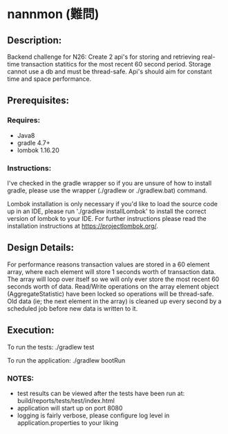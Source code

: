 # nannmon (難問)

## Description:

Backend challenge for N26: Create 2 api's for storing and retrieving real-time transaction statitics for the most recent 60 second period. Storage cannot use a db and must be thread-safe. Api's should aim for constant time and space performance.

## Prerequisites:

### Requires:
- Java8
- gradle 4.7+
- lombok 1.16.20

### Instructions:

I've checked in the gradle wrapper so if you are unsure of how to install gradle, please use the wrapper (./gradlew or ./gradlew.bat) command.

Lombok installation is only necessary if you'd like to load the source code up in an IDE, please run './gradlew installLombok' to install the correct version of lombok to your IDE. For further instructions please read the installation instructions at https://projectlombok.org/.

## Design Details:

For performance reasons transaction values are stored in a 60 element array, where each element will store 1 seconds worth of transaction data. The array will loop over itself so we will only ever store the most recent 60 seconds worth of data.  Read/Write operations on the array element object (AggregateStatistic) have been locked so operations will be thread-safe. Old data (ie; the next element in the array) is cleaned up every second by a scheduled job before new data is written to it. 

## Execution:

To run the tests:
./gradlew test

To run the application:
./gradlew bootRun

### NOTES: 
- test results can be viewed after the tests have been run at: build/reports/tests/test/index.html
- application will start up on port 8080
- logging is fairly verbose, please configure log level in application.properties to your liking
